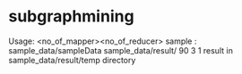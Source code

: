 # subgraphmining

Usage:  <in> <output> <minsup><no_of_mapper><no_of_reducer>
sample : sample_data/sampleData sample_data/result/ 90 3 1
result in sample_data/result/temp directory

